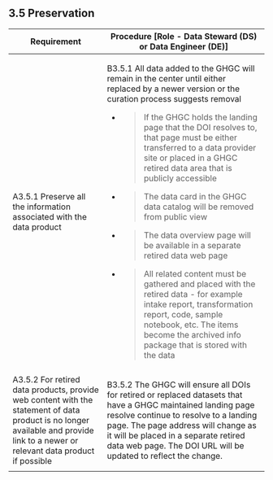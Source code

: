**3.5 Preservation**
---------------------------

<table>
<thead>
<tr class="header">
<th><strong>Requirement</strong></th>
<th><strong>Procedure</strong> [Role - Data Steward (DS) or Data Engineer (DE)]</th>
</tr>
</thead>
<tbody>
<tr class="odd">
<td>A3.5.1 Preserve all the information associated with the data product
</td>
<td><p>B3.5.1 All data added to the GHGC will remain in the center until either replaced by a newer version or the curation process suggests removal</p>
<ul>
<li><blockquote>
<p>If the GHGC holds the landing page that the DOI resolves to, that page must be either transferred to a data provider site or placed in a GHGC retired data area that is publicly accessible</p>
</blockquote></li>
<li><blockquote>
<p>The data card in the GHGC data catalog will be removed from public view</p>
</blockquote></li>
<li><blockquote>
<p>The data overview page will be available in a separate retired data web page</p>
</blockquote></li>
<li><blockquote>
<p>All related content must be gathered and placed with the retired data - for example intake report, transformation report, code, sample notebook, etc. The items become the archived info package that is stored with the data</p>
</blockquote></li></ul>
</td>
</tr>
<tr class="even">
<td>A3.5.2 For retired data products, provide web content with the statement of data product is no longer available and provide link to a newer or relevant data product if possible</td>
<td><p>B3.5.2 The GHGC will ensure all DOIs for retired or replaced datasets that have a GHGC maintained landing page resolve continue to resolve to a landing page.  The page address will change as it will be placed in a separate retired data web page. The DOI URL will be updated to reflect the change.</p>
</td>
</tr>
</tbody>
</table>
